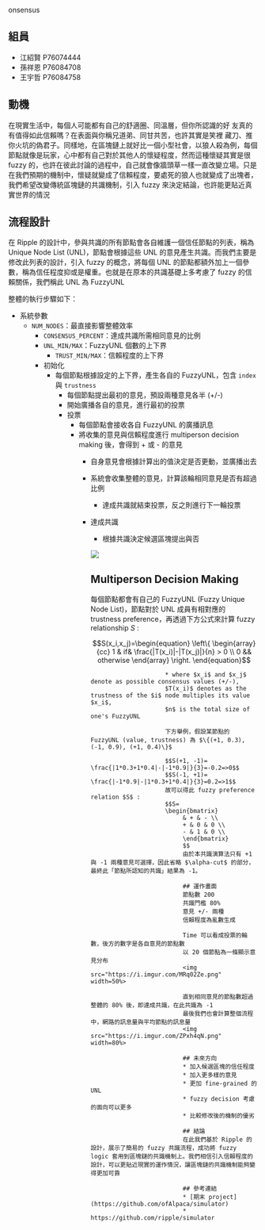 onsensus

## 組員
* 江紹賢 P76074444
* 孫祥恩 P76084708
* 王宇哲 P76084758

## 動機
在現實生活中，每個人可能都有自己的舒適圈、同溫層，但你所認識的好 友真的有值得如此信賴嗎？在表面與你稱兄道弟、同甘共苦，也許其實是笑裡 藏刀、推你火坑的偽君子。同樣地，在區塊鏈上就好比一個小型社會，以狼人殺為例，每個節點就像是玩家，心中都有自己對於其他人的懷疑程度，然而這種懷疑其實是很 fuzzy 的，也許在彼此討論的過程中，自己就會像牆頭草一樣一直改變立場。只是在我們預期的機制中，懷疑就變成了信賴程度，要處死的狼人也就變成了出塊者，我們希望改變傳統區塊鏈的共識機制，引入 fuzzy 來決定結論，也許能更貼近真實世界的情況

## 流程設計
在 Ripple 的設計中，參與共識的所有節點會各自維護一個信任節點的列表，稱為 Unique Node List (UNL)，節點會根據這些 UNL 的意見產生共識。而我們主要是修改此列表的設計，引入 fuzzy 的概念，將每個 UNL 的節點都額外加上一個參數，稱為信任程度抑或是權重。也就是在原本的共識基礎上多考慮了 fuzzy 的信賴關係，我們稱此 UNL 為 FuzzyUNL


整體的執行步驟如下：
*  系統參數
    * `NUM_NODES`：最直接影響整體效率
        * `CONSENSUS_PERCENT`：達成共識所需相同意見的比例
	    * `UNL_MIN/MAX`：FuzzyUNL 個數的上下界
	        * `TRUST_MIN/MAX`：信賴程度的上下界
		*  初始化
		    * 每個節點根據設定的上下界，產生各自的 FuzzyUNL，包含 `index` 與 `trustness`
		        * 每個節點提出最初的意見，預設兩種意見各半 (+/-)
			    * 開始廣播各自的意見，進行最初的投票
			    *  投票
			        * 每個節點會接收各自 FuzzyUNL 的廣播訊息
				    * 將收集的意見與信賴程度進行 multiperson decision making 後，會得到 + 或 - 的意見
				        * 自身意見會根據計算出的值決定是否更動，並廣播出去
					    * 系統會收集整體的意見，計算該輪相同意見是否有超過比例
					        * 達成共識就結束投票，反之則進行下一輪投票
						* 達成共識
						    * 根據共識決定候選區塊提出與否

						    ![](https://i.imgur.com/yq6n7td.png)

						    ## Multiperson Decision Making
						    每個節點都會有自己的 FuzzyUNL (Fuzzy Unique Node List)，節點對於 UNL 成員有相對應的 trustness preference，再透過下方公式來計算 fuzzy relationship $S$ : 

						    $$S(x_i,x_j)=\begin{equation}  
						    \left\{ 
						           \begin{array}{cc}
							                 1 & if& \frac{|T(x_i)|-|T(x_j)|}{n} > 0 \\
									               0 && otherwise
										               \end{array}
											       \right.  
											       \end{equation}$$

											       * where $x_i$ and $x_j$ denote as possible consensus values (+/-),
											       $T(x_i)$ denotes as the trustness of the $i$ node multiples its value $x_i$,
											       $n$ is the total size of one's FuzzyUNL

											       下方舉例，假設某節點的 FuzzyUNL (value, trustness) 為 $\{(+1, 0.3), (-1, 0.9), (+1, 0.4)\}$

											       $$S(+1, -1)= \frac{|1*0.3+1*0.4|-|-1*0.9|}{3}=-0.2=>0$$
											       $$S(-1, +1)= \frac{|-1*0.9|-|1*0.3+1*0.4|}{3}=0.2=>1$$
											       故可以得此 fuzzy preference relation $S$ :
											       $$S=
											       \begin{bmatrix}
											            & + & - \\
												        + & 0 & 0 \\
													    - & 1 & 0 \\
													    \end{bmatrix}
													    $$
													    由於本共識演算法只有 +1 與 -1 兩種意見可選擇，因此省略 $\alpha-cut$ 的部分，最終此「節點所認知的共識」結果為 -1。

													    ## 運作畫面
													    節點數 200
													    共識門檻 80%
													    意見 +/- 兩種
													    信賴程度為亂數生成

													    Time 可以看成投票的輪數，後方的數字是各自意見的節點數
													    以 20 個節點為一條顯示意見分布
													    <img src="https://i.imgur.com/MRq02Ze.png" width=50%>

													    直到相同意見的節點數超過整體的 80% 後，即達成共識，在此共識為 -1
													    最後我們也會計算整個流程中，網路的訊息量與平均節點的訊息量
													    <img src="https://i.imgur.com/ZPxh4qN.png" width=80%>

													    ## 未來方向
													    * 加入候選區塊的信任程度
													    * 加入更多樣的意見
													    * 更加 fine-grained 的 UNL
													    * fuzzy decision 考慮的面向可以更多
													    * 比較修改後的機制的優劣

													    ## 結論
													    在此我們基於 Ripple 的設計，展示了簡易的 fuzzy 共識流程，成功將 fuzzy logic 套用到區塊鏈的共識機制上。我們相信引入信賴程度的設計，可以更貼近現實的運作情況，讓區塊鏈的共識機制能夠變得更加可靠

													    ## 參考連結
													    * [期末 project](https://github.com/ofAlpaca/simulator)
													    * https://github.com/ripple/simulator
